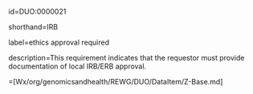 id=DUO:0000021

shorthand=IRB

label=ethics approval required

description=This requirement indicates that the requestor must provide documentation of local IRB/ERB approval.

=[Wx/org/genomicsandhealth/REWG/DUO/DataItem/Z-Base.md]
